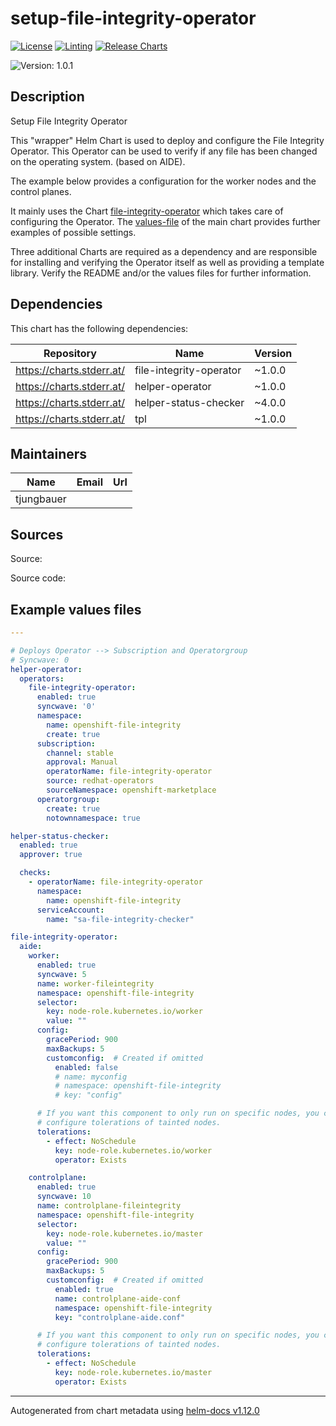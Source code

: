 

# setup-file-integrity-operator

[![License](https://img.shields.io/badge/License-Apache_2.0-blue.svg)](https://opensource.org/licenses/Apache-2.0)
[![Linting](https://github.com/websecwrc/openshift-clusterconfig-gitops/actions/workflows/linting.yml/badge.svg)](https://github.com/websecwrc/openshift-clusterconfig-gitops/actions/workflows/linting.yml)
[![Release Charts](https://github.com/websecwrc/helm-charts/actions/workflows/release.yml/badge.svg)](https://github.com/websecwrc/helm-charts/actions/workflows/release.yml)

  ![Version: 1.0.1](https://img.shields.io/badge/Version-1.0.1-informational?style=flat-square)

 

  ## Description

  Setup File Integrity Operator

This "wrapper" Helm Chart is used to deploy and configure the File Integrity Operator.
This Operator can be used to verify if any file has been changed on the operating system. (based on AIDE).

The example below provides a configuration for the worker nodes and the control planes.

It mainly uses the Chart [file-integrity-operator](https://github.com/websecwrc/helm-charts/tree/main/charts/file-integrity-operator) which takes care of configuring the Operator.
The [values-file](https://github.com/websecwrc/helm-charts/tree/main/charts/file-integrity-operator) of the main chart provides further examples of possible settings.

Three additional Charts are required as a dependency and are responsible for installing and verifying the Operator itself as well as providing a template library.
Verify the README and/or the values files for further information.

## Dependencies

This chart has the following dependencies:

| Repository | Name | Version |
|------------|------|---------|
| https://charts.stderr.at/ | file-integrity-operator | ~1.0.0 |
| https://charts.stderr.at/ | helper-operator | ~1.0.0 |
| https://charts.stderr.at/ | helper-status-checker | ~4.0.0 |
| https://charts.stderr.at/ | tpl | ~1.0.0 |

## Maintainers

| Name | Email | Url |
| ---- | ------ | --- |
| tjungbauer |  |  |

## Sources
Source:

Source code:

## Example values files

```yaml
---

# Deploys Operator --> Subscription and Operatorgroup
# Syncwave: 0
helper-operator:
  operators:
    file-integrity-operator:
      enabled: true
      syncwave: '0'
      namespace:
        name: openshift-file-integrity
        create: true
      subscription:
        channel: stable
        approval: Manual
        operatorName: file-integrity-operator
        source: redhat-operators
        sourceNamespace: openshift-marketplace
      operatorgroup:
        create: true
        notownnamespace: true

helper-status-checker:
  enabled: true
  approver: true

  checks:
    - operatorName: file-integrity-operator
      namespace:
        name: openshift-file-integrity
      serviceAccount:
        name: "sa-file-integrity-checker"

file-integrity-operator:
  aide:
    worker:
      enabled: true
      syncwave: 5
      name: worker-fileintegrity
      namespace: openshift-file-integrity
      selector:
        key: node-role.kubernetes.io/worker
        value: ""
      config:
        gracePeriod: 900
        maxBackups: 5
        customconfig:  # Created if omitted
          enabled: false
          # name: myconfig
          # namespace: openshift-file-integrity
          # key: "config"

      # If you want this component to only run on specific nodes, you can
      # configure tolerations of tainted nodes.
      tolerations:
        - effect: NoSchedule
          key: node-role.kubernetes.io/worker
          operator: Exists

    controlplane:
      enabled: true
      syncwave: 10
      name: controlplane-fileintegrity
      namespace: openshift-file-integrity
      selector:
        key: node-role.kubernetes.io/master
        value: ""
      config:
        gracePeriod: 900
        maxBackups: 5
        customconfig:  # Created if omitted
          enabled: true
          name: controlplane-aide-conf
          namespace: openshift-file-integrity
          key: "controlplane-aide.conf"

      # If you want this component to only run on specific nodes, you can
      # configure tolerations of tainted nodes.
      tolerations:
        - effect: NoSchedule
          key: node-role.kubernetes.io/master
          operator: Exists
```

----------------------------------------------
Autogenerated from chart metadata using [helm-docs v1.12.0](https://github.com/norwoodj/helm-docs/releases/v1.12.0)
